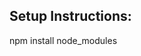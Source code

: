 <!--
# Shop Market Project

This project is a fully functional e-commerce application built with React Hooks and styled using SCSS. It features a user-friendly interface that allows customers to browse products easily.

## Key Features:
- Search Bar: Users can search for products by article number.
- Genders Filter: Users can filter products by gender. (Note: Clicking on gender buttons multiple times will return the user to the main menu; this behavior will be improved in future updates.)
- Categories Filter: Users can filter products by categories. (Note: Clicking on a category button multiple times also returns the user to the main menu; this will be refined in future versions.)
- Subcategories: Users can explore products through various subcategories (note: subcategory functionality is under development).
- Price Filter: A price filter is implemented to help users find products within their budget (note: filtering functionality is currently being optimized).
- Add Categories/Subcategories: Admins can add new categories and subcategories to expand the product offerings.
- Add Product: Functionality for adding new products to the shop is included.

This project is an ongoing endeavor, and feedback is welcome as I continue to enhance its features and functionality!
-->
## Setup Instructions:
npm install node_modules
